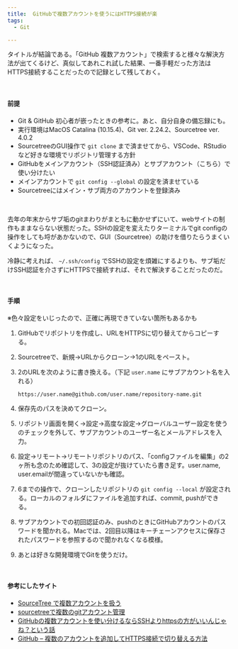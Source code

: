 ```yaml
---
title:  GitHubで複数アカウントを使うにはHTTPS接続が楽
tags:
  - Git

---
```


タイトルが結論である。「GitHub 複数アカウント」で検索すると様々な解決方法が出てくるけど、真似してあれこれ試した結果、一番手軽だった方法はHTTPS接続することだったので記録として残しておく。

<!--more-->
<br>

#### 前提

- Git & GitHub 初心者が嵌ったときの参考に。あと、自分自身の備忘録にも。
- 実行環境はMacOS Catalina (10.15.4)、Git ver. 2.24.2、Sourcetree ver. 4.0.2
- SourcetreeのGUI操作で `git clone` まで済ませてから、VSCode、RStudioなど好きな環境でリポジトリ管理する方針
- GitHubをメインアカウント（SSH認証済み）とサブアカウント（こちら）で使い分けたい
- メインアカウントで `git config --global` の設定を済ませている
- Sourcetreeにはメイン・サブ両方のアカウントを登録済み

<br>

去年の年末からサブ垢のgitまわりがまともに動かせずにいて、webサイトの制作もままならない状態だった。SSHの設定を変えたりターミナルでgit configの操作をしても埒があかないので、GUI（Sourcetree）の助けを借りたらうまくいくようになった。

冷静に考えれば、 `~/.ssh/config` でSSHの設定を煩雑にするよりも、サブ垢だけSSH認証を介さずにHTTPSで接続すれば、それで解決することだったのだ。

<br>

#### 手順

※色々設定をいじったので、正確に再現できていない箇所もあるかも

1. GitHubでリポジトリを作成し、URLをHTTPSに切り替えてからコピーする。

2. Sourcetreeで、新規→URLからクローン→1のURLをペースト。

3. 2のURLを次のように書き換える。（下記 `user.name` にサブアカウント名を入れる）

   `https://user.name@github.com/user.name/repository-name.git`

4. 保存先のパスを決めてクローン。

5. リポジトリ画面を開く→設定→高度な設定→グローバルユーザー設定を使う のチェックを外して、サブアカウントのユーザー名とメールアドレスを入力。

6. 設定→リモート→リモートリポジトリのパス、「configファイルを編集」の2ヶ所も念のため確認して、3の設定が抜けていたら書き足す。user.name, user.emailが間違っていないかも確認。

7. 6までの操作で、クローンしたリポジトリの `git config --local` が設定される。ローカルのフォルダにファイルを追加すれば、commit, pushができる。

8. サブアカウントでの初回認証のみ、pushのときにGitHubアカウントのパスワードを聞かれる。Macでは、2回目以降はキーチェーンアクセスに保存されたパスワードを参照するので聞かれなくなる模様。

9. あとは好きな開発環境でGitを使うだけ。

<br>

#### 参考にしたサイト

- [SourceTree で複数アカウントを扱う](http://mattsudev.hatenablog.com/entry/2015/06/19/182416)
- [sourcetreeで複数のgitアカウント管理](https://qiita.com/A-Kira/items/0f5334919e330a95f198)
- [GitHubの複数アカウントを使い分けるならSSHよりhttpsの方がいいんじゃね？という話](https://qiita.com/zaki-yama/items/bfb0c2bef516af58c3fa)
- [GitHub – 複数のアカウントを追加してHTTPS接続で切り替える方法](https://howpon.com/4738)
